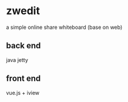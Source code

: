 # zwedit
a simple online share whiteboard (base on web)

## back end
java jetty

## front end
vue.js + iview

